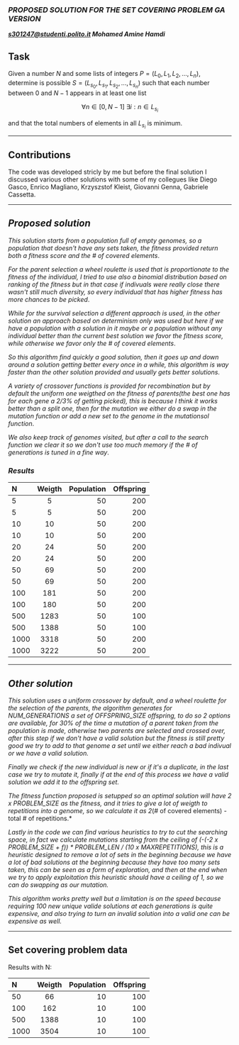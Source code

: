 ### ***PROPOSED SOLUTION FOR THE SET COVERING PROBLEM GA VERSION***
***s301247@studenti.polito.it Mohamed Amine Hamdi***

## Task

Given a number $N$ and some lists of integers $P = (L_0, L_1, L_2, ..., L_n)$, 
determine is possible $S = (L_{s_0}, L_{s_1}, L_{s_2}, ..., L_{s_n})$
such that each number between $0$ and $N-1$ appears in at least one list

$$\forall n \in [0, N-1] \ \exists i : n \in L_{s_i}$$

and that the total numbers of elements in all $L_{s_i}$ is minimum. 

***

## Contributions
The code was developed stricly by me but before the final solution I discussed various other solutions with some of my collegues like Diego Gasco, Enrico Magliano, Krzyszstof Kleist, Giovanni Genna, Gabriele Cassetta.

***

## ***Proposed solution***

*This solution starts from a population full of empty genomes, so a population that doesn't have any sets taken, the fitness provided return both a fitness score and the # of covered elements*.

*For the parent selection a wheel roulette is used that is proportionate to the fitness of the individual, I tried to use also a binomial distribution based on ranking of the fitness but in that case if indivuals were really close there wasn't still much diversity, so every individual that has higher fitness has more chances to be picked*.

*While for the survival selection a different approach is used, in the other solution an approach based on determinism only was used but here if we have a population with a solution in it maybe or a population without any individual better than the current best solution we favor the fitness score, while otherwise we favor only the # of covered elements*.

*So this algorithm find quickly a good solution, then it goes up and down around a solution getting better every once in a while, this algorithm is way faster than the other solution provided and usually gets better solutions*.

*A variety of crossover functions is provided for recombination but by default the uniform one weigthed on the fitness of parents(the best one has for each gene a 2/3% of getting picked), this is because I think it works better than a split one, then for the mutation we either do a swap in the mutation function or add a new set to the genome in the mutationsol function*.

*We also keep track of genomes visited, but after a call to the search function we clear it so we don't use too much memory if the # of generations is tuned in a fine way*.

### ***Results***

| N      | Weigth | Population     | Offspring |
| :---        |    :----:   |          ---: |     ---: |
| 5       | 5        |  50    |     200 |
| 5       | 5        |  50    |     200 |
| 10       | 10        |  50    |     200 |
| 10       | 10        |  50    |     200 |
| 20       | 24        |  50    |     200 |
| 20       | 24        |  50    |     200 |
| 50      | 69       |   50   |     200 |
| 50   | 69        |   50    |  200 |
| 100   | 181     | 50        | 200 |
| 100   | 180       | 50        | 200 |
| 500   | 1283       | 50      | 100 |
| 500   | 1388       | 50      | 100 |
| 1000  | 3318       |  50     | 200 |
| 1000  | 3222       | 50      | 200

***

## ***Other solution***

*This solution uses a uniform crossover by default, and a wheel roulette for the selection of the parents, the algorithm generates for NUM_GENERATIONS a set of OFFSPRING_SIZE offspring, to do so 2 options are available, for 30% of the time a mutation of a parent taken from the population is made, otherwise two parents are selected and crossed over, after this step if we don't have a valid solution but the fitness is still pretty good we try to add to that genome a set until we either reach a bad indivual or we have a valid solution.*

*Finally we check if the new individual is new or if it's a duplicate, in the last case we try to mutate it, finally if at the end of this process we have a valid solution we add it to the offspring set.*

*The fitness function proposed is setupped so an optimal solution will have 2 x PROBLEM_SIZE as the fitness, and it tries to give a lot of weigth to repetitions into a genome, so we calculate it as 2*(# of covered elements) - total # of repetitions.*

*Lastly in the code we can find various heuristics to try to cut the searching space, in fact we calculate mutations starting from the ceiling of (-(-2 x PROBLEM_SIZE + f)) * PROBLEM_LEN / (10 x MAXREPETITIONS), this is a heuristic designed to remove a lot of sets in the beginning because we have a lot of bad solutions at the beginning because they have too many sets taken, this can be seen as a form of exploration, and then at the end when we try to apply exploitation this heuristic should have a ceiling of 1, so we can do swapping as our mutation.*

*This algorithm works pretty well but a limitation is on the speed because requiring 100 new unique valide solutions at each generations is quite expensive, and also trying to turn an invalid solution into a valid one can be expensive as well.*

***

## Set covering problem data

Results with N:

| N      | Weigth | Population     | Offspring |
| :---        |    :----:   |          ---: |     ---: |
| 50      | 66       |   10   |     100 |
| 100   | 162        |   10    |  100 |
| 500   | 1388       | 10      | 100 |
| 1000  | 3504       |  10     | 100 |